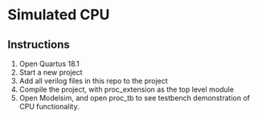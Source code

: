 # Simulated CPU
## Instructions
1. Open Quartus 18.1
2. Start a new project
3. Add all verilog files in this repo to the project
4. Compile the project, with proc_extension as the top level module 
4. Open Modelsim, and open proc_tb to see testbench demonstration of CPU functionality. 
